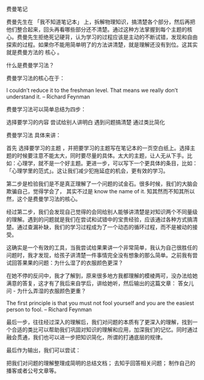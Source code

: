 费曼笔记

费曼先生在 「我不知道笔记本」 上，拆解物理知识，搞清楚各个部分，然后再把他们整合起来，回头再看哪些部分还不清楚。通过这种方法掌握到每个主题的核心。费曼先生拒绝死记硬背，认为学习的过程应该是主动的不断试错，发现和自由探索的过程。如果你不能用简单明了的方法讲清楚，就是理解还没有到位。这其实就是费曼方法的 核心 。

什么是费曼学习法？

费曼学习法的核心在于：

I couldn’t reduce it to the freshman level. That means we really don’t understand it. – Richard Feynman

费曼学习法可以简单总结为四步：

选择要学习的内容
尝试给别人讲明白
遇到问题搞清楚
通过类比简化
 


费曼学习法
具体来讲：

首先 选择要学习的主题 ，并把要学习的主题写在笔记本的一页空白纸上。选择主题的时候要注意不能太大，同时要尽量的具体。太大的主题，让人无从下手。比如：心理学，就不是一个好主题。更进一步，可以写下一个更具体的条目，比如：「心理学里的范式」。这让我们减少犯拖延症的机会，更有效的学习。

第二步是检验我们是不是真正理解了一个问题的试金石。很多时候，我们的大脑会欺骗自己，觉得学会了， 其实不过是 know the name of it. 知其然而不知其所以然，这个是费曼学习法的核心。

经过第二步，我们会发现自己觉得的会同给别人能够讲清楚是对知识两个不同量级的理解。遇到的问题就是我们在尝试和试错中的宝贵经验，应该通过各种方式搞清楚。通过查漏补缺，我们的学习过程成为了一个动态的循环过程，而不是被动的接受。

这确实是一个有效的工具，当我尝试给果果讲一个非常简单，我认为自己很胜任的问题时，我才发现，给孩子讲清楚一件事情完全没有想象的那么简单。之前我有尝试回答果果的问题：为什么湿了的衣服颜色更深？

在她不停的反问中，我才了解到，原来很多地方我都理解的模棱两可，没办法给她满意的答复，这才有了我后来自学后，讲给她听，然后输出的这篇文章： 答女儿问 - 为什么弄湿的衣服颜色更重？

The first principle is that you must not fool yourself and you are the easiest person to fool. – Richard Feynman

最后一步，往往经过深入的理解后，我们对问题的本质有了更深入的理解，找到一个合适的类比可以帮助我们巩固对知识的理解和应用，加深我们的记忆。同时通过融会贯通，我们也可以进一步把知识简化，所谓的打通底层的规律。

最后作为输出，我们可以尝试：

把我们对问题的理解整理成简明的总结文档；
去知乎回答相关问题；
制作自己的播客或者公号文章等。
